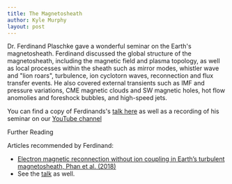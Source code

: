 ```yaml
---
title: The Magnetosheath
author: Kyle Murphy
layout: post
---
```


Dr. Ferdinand Plaschke gave a wonderful seminar on the Earth's magnetosheath. Ferdinand discussed the global structure of the magnetosheath, including the magnetic field and plasma topology, as well as local processes within the sheath such as mirror modes, whistler wave and "lion roars", turbulence, ion cyclotorn waves, reconnection and flux transfer events. He also covered external transients such as IMF and pressure variations, CME magnetic clouds and SW magnetic holes, hot flow anomolies and foreshock bubbles, and high-speed jets.

You can find a copy of Ferdinands's [talk here][1] as well as a recording of his seminar on our [YouTube channel][2]

Further Reading

Articles recommended by Ferdinand:

- [Electron magnetic reconnection without ion coupling in Earth’s turbulent magnetosheath, Phan et al. (2018)][3]
- See the [talk][1] as well.



[1]:https://github.com/MSOLSS/MagSeminars/blob/master/presentations/Hietala_Magnetosphere_Online_Seminar_2020_05_11.pdf
[2]:https://www.youtube.com/channel/UCNlOK9mCmI3V111EHQRCuEQ
[3]:https://www.nature.com/articles/s41586-018-0091-5
